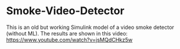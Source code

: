 # Smoke-Video-Detector
This is an old but working Simulink model of a video smoke detector (without ML).
The results are shown in this video: https://www.youtube.com/watch?v=jsMQdCHkz5w

